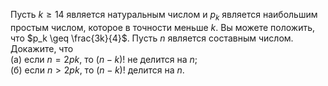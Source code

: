 Пусть $k \geq 14$ является натуральным числом и $p_k$ является наибольшим простым числом, 
которое в точности меньше $k$. Вы можете положить, что $p_k \geq \frac{3k}{4}$. 
Пусть $n$ является составным числом. Докажите, что
 <br> (а)	если $n = 2pk$, то $(n-k)!$ не делится на $n$;
 <br> (б)	если $n  >  2pk$, то $(n-k)!$ делится на $n$.